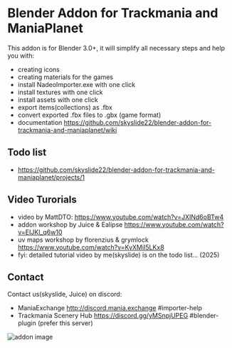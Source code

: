 # Blender Addon for Trackmania and ManiaPlanet
This addon is for Blender 3.0+, it will simplify all necessary steps and help you with:
- creating icons
- creating materials for the games
- install NadeoImporter.exe with one click
- install textures with one click
- install assets with one click
- export items(collections) as .fbx
- convert exported .fbx files to .gbx (game format)
- documentation https://github.com/skyslide22/blender-addon-for-trackmania-and-maniaplanet/wiki

## Todo list
- https://github.com/skyslide22/blender-addon-for-trackmania-and-maniaplanet/projects/1

## Video Turorials 
- video by MattDTO: https://www.youtube.com/watch?v=JXINd6oBTw4
- addon workshop by Juice & Ealipse https://www.youtube.com/watch?v=EIJKl_q6w10 
- uv maps workshop by florenzius & grymlock https://www.youtube.com/watch?v=KvXMiI5LKx8
- fyi: detailed tutorial video by me(skyslide) is on the todo list... (2025) </sarcasm>

## Contact
Contact us(skyslide, Juice) on discord:
- ManiaExchange http://discord.mania.exchange #importer-help
- Trackmania Scenery Hub https://discord.gg/yMSnpjUPEG #blender-plugin (prefer this server)

![addon image](https://github.com/skyslide22/blender-addon-for-trackmania-and-maniaplanet/wiki/img/wheretofind.jpg)

